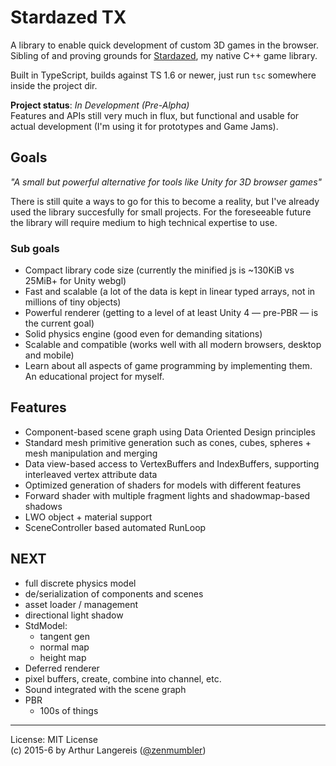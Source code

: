 Stardazed TX
============

A library to enable quick development of custom 3D games in the browser.<br>
Sibling of and proving grounds for [Stardazed](https://github.com/zenmumbler/stardazed), my native C++ game library.

Built in TypeScript, builds against TS 1.6 or newer, just run `tsc` somewhere inside the project dir.

**Project status**: *In Development (Pre-Alpha)*<br>
Features and APIs still very much in flux, but functional and usable for actual development
(I'm using it for prototypes and Game Jams).

Goals
-----

_"A small but powerful alternative for tools like Unity for 3D browser games"_

There is still quite a ways to go for this to become a reality, but I've already used the library
succesfully for small projects. For the foreseeable future the library will require medium to high
technical expertise to use.

### Sub goals

- Compact library code size (currently the minified js is ~130KiB vs 25MiB+ for Unity webgl)
- Fast and scalable (a lot of the data is kept in linear typed arrays, not in millions of tiny objects)
- Powerful renderer (getting to a level of at least Unity 4 — pre-PBR — is the current goal)
- Solid physics engine (good even for demanding sitations)
- Scalable and compatible (works well with all modern browsers, desktop and mobile)
- Learn about all aspects of game programming by implementing them. An educational project for myself.

Features
--------

- Component-based scene graph using Data Oriented Design principles
- Standard mesh primitive generation such as cones, cubes, spheres + mesh manipulation and merging
- Data view-based access to VertexBuffers and IndexBuffers, supporting interleaved vertex attribute data
- Optimized generation of shaders for models with different features
- Forward shader with multiple fragment lights and shadowmap-based shadows
- LWO object + material support
- SceneController based automated RunLoop

NEXT
----

- full discrete physics model
- de/serialization of components and scenes
- asset loader / management
- directional light shadow
- StdModel:
	- tangent gen
	- normal map
	- height map
- Deferred renderer
- pixel buffers, create, combine into channel, etc.
- Sound integrated with the scene graph
- PBR
	- 100s of things

---

License: MIT License<br>
(c) 2015-6 by Arthur Langereis ([@zenmumbler](https://twitter.com/zenmumbler))
